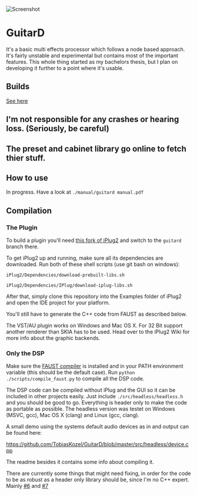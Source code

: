 ![Screenshot](https://i.imgur.com/tjzXT6G.png)

# GuitarD

It's a basic multi effects processor which follows a node based approach.
It's fairly unstable and experimental but contains most of the important features.
This whole thing started as my bachelors thesis, but I plan on developing it further to a point where it's usable.

## Builds
[See here](https://github.com/TobiasKozel/GuitarD/releases)

## I'm not responsible for any crashes or hearing loss. (Seriously, be careful)
## The preset and cabinet library go online to fetch thier stuff.

## How to use
In progress. Have a look at `./manual/guitard manual.pdf`

## Compilation
### The Plugin
To build a plugin you'll need [this fork of iPlug2](https://github.com/TobiasKozel/iPlug2) and switch to the `guitard` branch there.

To get iPlug2 up and running, make sure all its dependencies are downloaded. Run both of these shell scripts (use git bash on windows):

`iPlug2/Dependencies/download-prebuilt-libs.sh`

`iPlug2/Dependencies/IPlug/download-iplug-libs.sh`

After that, simply clone this repository into the Examples folder of iPlug2 and open the IDE project for your platform.

You'll still have to generate the C++ code from FAUST as described below.

The VST/AU plugin works on Windows and Mac OS X. For 32 Bit support another renderer than SKIA has to be used. Head over to the iPlug2 Wiki for more info about the graphic backends.

### Only the DSP

Make sure the [FAUST compiler](https://github.com/grame-cncm/faust/releases) is installed and in your PATH environment variable (this should be the default case). Run `python ./scripts/compile_faust.py` to compile all the DSP code.

The DSP code can be compiled without iPlug and the GUI so it can be included in other projects easily. Just include `./src/headless/headless.h` and you should be good to go. Everything is header only to make the code as portable as possible. The headless version was testet on Windows (MSVC, gcc), Mac OS X (clang) and Linux (gcc, clang).

A small demo using the systems default audio devices as in and output can be found here:

https://github.com/TobiasKozel/GuitarD/blob/master/src/headless/device.cpp

The readme besides it contains some info about compiling it.

There are currently some things that might need fixing, in order for the code to be as robust as a header only library should be, since I'm no C++ expert.
Mainly [#6](https://github.com/TobiasKozel/GuitarD/issues/6) and [#7](https://github.com/TobiasKozel/GuitarD/issues/7)
